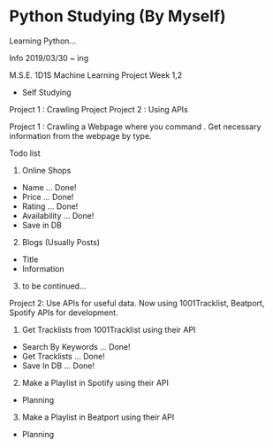 # Python Studying (By Myself)
Learning Python...

Info
2019/03/30 ~ ing

M.S.E. 1D1S Machine Learning Project Week 1,2
+ Self Studying

Project 1 : Crawling Project
Project 2 : Using APIs



Project 1 :
Crawling a Webpage where you command . Get necessary information from the webpage by type.

Todo list

1. Online Shops
- Name ... Done!
- Price ... Done!
- Rating ... Done!
- Availability ... Done!
- Save in DB

2. Blogs (Usually Posts)
- Title
- Information

3. to be continued...


Project 2:
Use APIs for useful data. Now using 1001Tracklist, Beatport, Spotify APIs for development.

1. Get Tracklists from 1001Tracklist using their API
- Search By Keywords ... Done!
- Get Tracklists ... Done!
- Save In DB ... Done!

2. Make a Playlist in Spotify using their API
- Planning

3. Make a Playlist in Beatport using their API
- Planning

